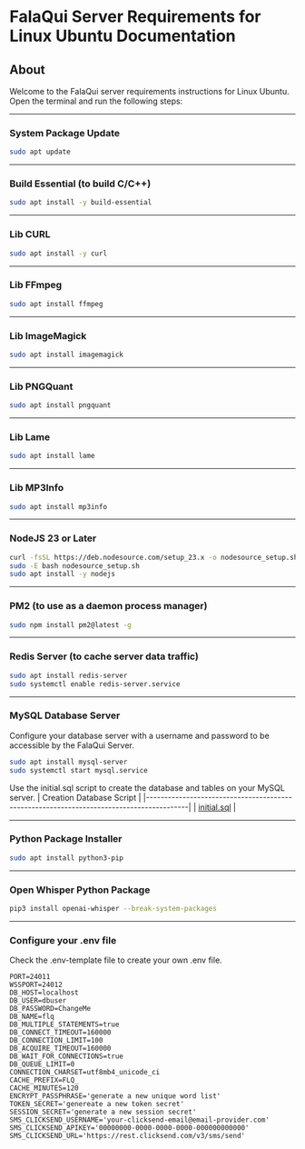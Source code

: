 # FalaQui Server Requirements for Linux Ubuntu Documentation

## About
Welcome to the FalaQui server requirements instructions for Linux Ubuntu. Open the terminal and run the following steps:

---

### System Package Update
```bash
sudo apt update
```

---

### Build Essential (to build C/C++)
```bash
sudo apt install -y build-essential
```

---

### Lib CURL
```bash
sudo apt install -y curl
```

---

### Lib FFmpeg
```bash
sudo apt install ffmpeg
```

---

### Lib ImageMagick
```bash
sudo apt install imagemagick
```

---

### Lib PNGQuant
```bash
sudo apt install pngquant
```

---

### Lib Lame
```bash
sudo apt install lame
```

---

### Lib MP3Info
```bash
sudo apt install mp3info
```

---

### NodeJS 23 or Later
```bash
curl -fsSL https://deb.nodesource.com/setup_23.x -o nodesource_setup.sh
sudo -E bash nodesource_setup.sh
sudo apt install -y nodejs
```

---

### PM2 (to use as a daemon process manager)
```bash
sudo npm install pm2@latest -g
```

---

### Redis Server (to cache server data traffic)
```bash
sudo apt install redis-server
sudo systemctl enable redis-server.service
```

---

### MySQL Database Server
Configure your database server with a username and password to be accessible by the FalaQui Server.
```bash
sudo apt install mysql-server
sudo systemctl start mysql.service
```

Use the initial.sql script to create the database and tables on your MySQL server.
| Creation Database Script                                                                |
|-----------------------------------------------------------------------------------------|
| [initial.sql](https://github.com/falaqui-open/chat/blob/main/docs/database/initial.sql) |

---

### Python Package Installer
```bash
sudo apt install python3-pip
```

---

### Open Whisper Python Package
```bash
pip3 install openai-whisper --break-system-packages
```

---

### Configure your .env file
Check the .env-template file to create your own .env file.

```
PORT=24011
WSSPORT=24012
DB_HOST=localhost
DB_USER=dbuser
DB_PASSWORD=ChangeMe
DB_NAME=flq
DB_MULTIPLE_STATEMENTS=true
DB_CONNECT_TIMEOUT=160000
DB_CONNECTION_LIMIT=100
DB_ACQUIRE_TIMEOUT=160000
DB_WAIT_FOR_CONNECTIONS=true
DB_QUEUE_LIMIT=0
CONNECTION_CHARSET=utf8mb4_unicode_ci
CACHE_PREFIX=FLQ_
CACHE_MINUTES=120
ENCRYPT_PASSPHRASE='generate a new unique word list'
TOKEN_SECRET='genereate a new token secret'
SESSION_SECRET='generate a new session secret'
SMS_CLICKSEND_USERNAME='your-clicksend-email@email-provider.com'
SMS_CLICKSEND_APIKEY='00000000-0000-0000-0000-000000000000'
SMS_CLICKSEND_URL='https://rest.clicksend.com/v3/sms/send'
```